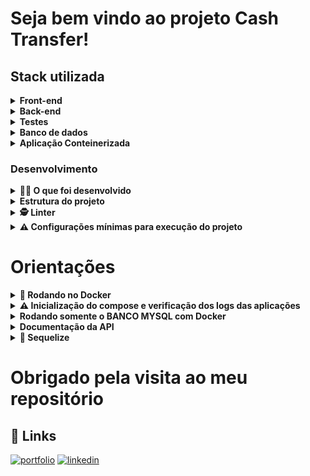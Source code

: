# Seja bem vindo ao projeto Cash Transfer!

## Stack utilizada

<details><summary><strong>Front-end</strong></summary>

- React JS;
- Tailwind
</details>


<details><summary><strong>Back-end</strong></summary>

- NodeJs;
- Express;
- Sequelize;

</details>

<details><summary><strong>Testes</strong></summary>

- Mocha, Chai e Sinon;

</details>

<details><summary><strong>Banco de dados</strong></summary>

- MySQL;

</details>

<details><summary><strong>Aplicação Conteinerizada</strong></summary>

- Docker;

</details>

### Desenvolvimento

<details>
  <summary><strong>👨‍💻 O que foi desenvolvido</strong></summary>

O `Cash Transfer` é um site para fazermos transferências de dinheiro entre contas!


![Exemplo!](assets/cash-transfer.gif)

1. Foi desenvolvido o `Cash Transfer`, onde fiquei responsável por desenvolver uma API e também integrar as aplicações para que elas funcionem consumindo um banco de dados.

2. Pude também implementar com que o front-end consumisse essa API, fazendo as requisições via `AXIOS`.

- Cadastro de novos usuários;
- Para fazer transações entre contas cadastradas no site;
- Atualização de saldo assim que a transação concluída;
- Fale conosco;

3. Em andamento:

- Retirar extrato das últimas transações;
- Notificações de transações

Nesse projeto, eu construi **uma aplicação dockerizado utilizando modelagem de dados através do Sequelize**. A API é consumida pelo front-end.

Temos a opção fazer diversas transações com muita facilidade.

<br />

</details>

<details>
<summary><strong> Estrutura do projeto</strong></summary><br />

O projeto é composto de 4 entidades importantes na sua estrutura:

1️⃣ **Banco de dados:**

- Container docker MySQL configurado no docker-compose através de um serviço definido como `db`.
- Tem o papel de fornecer dados para o serviço de _backend_.
- Durante a execução dos testes sempre vai ser acessado pelo `sequelize` e via porta `3002` do `localhost`;
- Você também pode conectar a um Cliente MySQL (Workbench, Beekeeper, DBeaver e etc), colocando as credenciais configuradas no docker-compose no serviço `db`.
- Adicionei um arquivo no local `/app/backend/.env.example` para caso você queira rodar o banco de dados localmente, basta renomea-lo para .env e as váriaveis de ambiente já estão configuradas ao docker.

2️⃣ **Back-end:**

- Ele roda na porta `3001`, pois o front-end faz requisições para ele nessa porta por padrão;
- Sua aplicação é inicializada a partir do arquivo `app/backend/src/app.js`;
- Ela garanta que o `express` é executado e a aplicação ouve a porta que vem das variáveis de ambiente;

3️⃣ **Front-end:**

- O front se comunica com serviço de back-end pela url `http://localhost:3001` através dos endpoints que foi construído.

4️⃣ **Docker:**

- O `docker-compose` une todos os serviços conteinerizados (backend, frontend e db) e sobe o projeto completo com o comando `npm run compose:up`;

</details>

<details>

<summary><strong>🕵️ Linter</strong></summary><br />

Para garantir a qualidade do código, usei o [ESLint](https://eslint.org/) para fazer a sua análise estática.

Você também pode instalar o plugin do `ESLint` no `VSCode`: bastar ir em extensions e baixar o [plugin `ESLint`](https://marketplace.visualstudio.com/items?itemName=dbaeumer.vscode-eslint).

</details>

<details>
<summary><strong> ⚠️ Configurações mínimas para execução do projeto</strong></summary><br />

Na sua máquina você deve ter:

- Sistema Operacional Distribuição Unix
- Node versão 16
- Docker
- Docker-compose versão >=1.29.2

➡️ O `node` deve ter versão igual ou superior à `16.15.0 LTS`:

- Para instalar o nvm, [acesse esse link](https://github.com/nvm-sh/nvm#installing-and-updating);
- Rode os comandos abaixo para instalar a versão correta de `node` e usá-la:
  - `nvm install 16 --lts`
  - `nvm use 16`
  - `nvm alias default 16`

➡️ O`docker-compose` deve ter versão igual ou superior à`ˆ1.29.2`:

</details>

# Orientações

<details>
  <summary><strong>🐋 Rodando no Docker</strong></summary>
  
  ## 👉 Com Docker
    ### Docker e Docker-compose

⚠ O seu docker-compose precisa estar na versão 1.29 ou superior. ⚠
[Veja aqui a documentação para atualizar o docker-compose.](https://docs.docker.com/compose/install/)

- Para rodar o projeto por completo, basta digitar o código em seu terminal `npm run compose:up`;

</details>

<details>
<summary><strong> ⚠️ Inicialização do compose e verificação dos logs das aplicações </strong></summary><br />

- Considerando o uso do parâmetro `healthcheck` em cada container do seu `docker-compose.yml`, a inicialização dos containers deve aguardar o comando de status de saúde (o que valida se aquele container está operacional ou não):

  - No container `db`, representado por um comando `ping` no banco de dados;
  - No back-end, representado por um comando `lsof`, que vai procurar aplicações ativas na porta definida (por padrão, no caso `3001`);
  - No front-end, representado por um comando `lsof`, que vai procurar aplicações ativas na porta definida (por padrão, no caso `3000`).

- Caso os containers respeitem as premissas anteriores, os mesmos devem ser criados sem maiores problemas:

![Criação dos containers concluída com sucesso!](assets/compose-status-01.png)

- Em caso de algum problema (no back-end, por exemplo), você deve se deparar com alguma mensagem do tipo:

![Erro no status de saúde do container do back-end](assets/compose-status-03.png)

**VERIFIQUE OS LOGS DO DOCKER PARA SABER O QUE HOUVE DE INCORRETO NA INICIALIZAÇÃO DO DOCKER**

</details>

<details>
  <summary><strong>Rodando somente o BANCO MYSQL com Docker</strong></summary>
  
  ## 👉 Com Docker instalado
  - Rode este comando no terminal
    `docker run -dit --name dockerSQL -e MYSQL_ROOT_PASSWORD=123456 -v ~/mysql_data:/var/lib/mysql -p 3002:3306 mysql`
    
  - [Instale o Workbench](https://dev.mysql.com/downloads/workbench/)
  
  - Adicione uma nova conexão
  ![Add-config](assets/add-config.png)
  
  - Coloque as credenciais como refere a imagem abaixo e clique em Store in Keychain para colocar a senha que setamos do container MYSQL
  ![Front-end](assets/workbench.png)

- Para rodar o projeto por completo:
  - Abra dois terminais;
  - Entre na pasta /app
  - Rode em seu terminal `npm run start:backend` e no outro `npm run start:frontend`;

</details>

<details>
<summary><strong>Documentação da API</strong></summary><br/ >
Utilizei a ferramenta Swagger para documentar toda a API que foi desenvolvida neste projeto
Você pode rodar ela juntamente com o projeto:
- Ao rodar a porta 3001, basta ir para o localhost acessando `http://localhost:3001/docs` e terá acesso a todos endpoints com seus respectivos retorno esperados.

![Swagger](assets/documentacao-api.png)

</details>

<details>
  <summary><strong>🎲 Sequelize</strong></summary>
  <br/>

Para o desenvolvimento, foi baseado no _Diagrama de Entidade-Relacionamento (DER)_ para construir a modelagem do banco de dados. Com essa imagem você já consegue saber:

- Os nome das tabelas e colunas;
- Os tipos de suas colunas;
- Relações entre tabelas.

  ![Exemplo banco de dados](assets/diagram-ERR.png)

</details>
<h1 style="center">Obrigado pela visita ao meu repositório</h1>

## 🔗 Links

[![portfolio](https://img.shields.io/badge/my_portfolio-000?style=for-the-badge&logo=ko-fi&logoColor=white)](https://vinidipaula.vercel.app/)
[![linkedin](https://img.shields.io/badge/linkedin-0A66C2?style=for-the-badge&logo=linkedin&logoColor=white)](https://www.linkedin.com/in/vinicius-depaula/)
